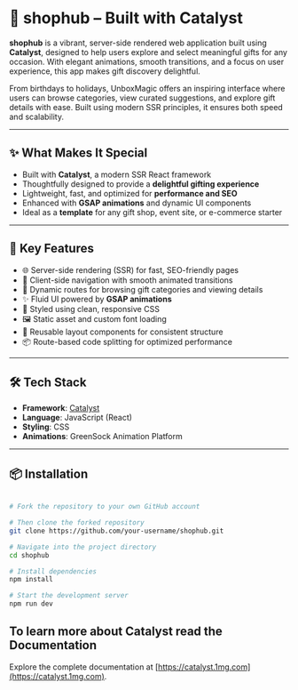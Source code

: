 # 🎁 shophub – Built with Catalyst

**shophub** is a vibrant, server-side rendered web application built using **Catalyst**, designed to help users explore and select meaningful gifts for any occasion. With elegant animations, smooth transitions, and a focus on user experience, this app makes gift discovery delightful.

From birthdays to holidays, UnboxMagic offers an inspiring interface where users can browse categories, view curated suggestions, and explore gift details with ease. Built using modern SSR principles, it ensures both speed and scalability.

---

## ✨ What Makes It Special

- Built with **Catalyst**, a modern SSR React framework  
- Thoughtfully designed to provide a **delightful gifting experience**  
- Lightweight, fast, and optimized for **performance and SEO**  
- Enhanced with **GSAP animations** and dynamic UI components  
- Ideal as a **template** for any gift shop, event site, or e-commerce starter

---

## 🔑 Key Features

- 🌐 Server-side rendering (SSR) for fast, SEO-friendly pages  
- 🚀 Client-side navigation with smooth animated transitions  
- 🔗 Dynamic routes for browsing gift categories and viewing details  
- ✨ Fluid UI powered by **GSAP animations**  
- 🎨 Styled using clean, responsive CSS  
- 🖼️ Static asset and custom font loading  
- 📁 Reusable layout components for consistent structure  
- 📦 Route-based code splitting for optimized performance

---

## 🛠 Tech Stack

- **Framework**: [Catalyst](https://catalyst.1mg.com/public_docs/content/Getting%20Started/getting-started/)  
- **Language**: JavaScript (React)  
- **Styling**: CSS  
- **Animations**: GreenSock Animation Platform

---

## 📦 Installation

```bash

# Fork the repository to your own GitHub account

# Then clone the forked repository
git clone https://github.com/your-username/shophub.git

# Navigate into the project directory
cd shophub

# Install dependencies
npm install

# Start the development server
npm run dev
```

## To learn more about Catalyst read the Documentation

Explore the complete documentation at [https://catalyst.1mg.com](https://catalyst.1mg.com).
